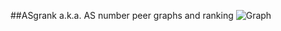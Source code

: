 ##ASgrank a.k.a. AS number peer graphs and ranking
![Graph](http://raw.github.com/cokebottle/ASgrank/master/cool_weighted.png)


